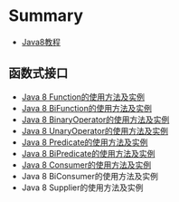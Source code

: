 # Summary

* [Java8教程](README.md)

## 函数式接口
* [Java 8 Function的使用方法及实例](functional-interface/function.md)
* [Java 8 BiFunction的使用方法及实例](functional-interface/bi-function.md)
* [Java 8 BinaryOperator的使用方法及实例](functional-interface/binary-operator.md)
* [Java 8 UnaryOperator的使用方法及实例](functional-interface/unary-operator.md)
* [Java 8 Predicate的使用方法及实例](functional-interface/predicate.md)
* [Java 8 BiPredicate的使用方法及实例](functional-interface/bi-predicate.md)
* [Java 8 Consumer的使用方法及实例](functional-interface/consumer.md)
* Java 8 BiConsumer的使用方法及实例
* Java 8 Supplier的使用方法及实例


